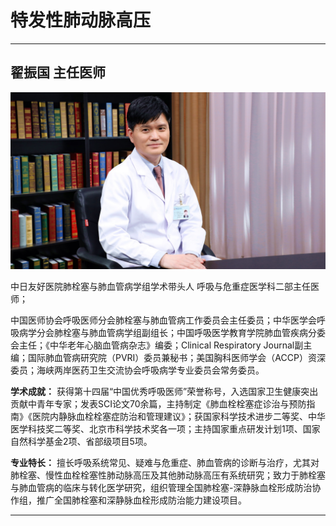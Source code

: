 # 特发性肺动脉高压

---

## 翟振国 主任医师

![1679226412071](image/c04_048/1679226412071.png)

中日友好医院肺栓塞与肺血管病学组学术带头人 呼吸与危重症医学科二部主任医师；

中国医师协会呼吸医师分会肺栓塞与肺血管病工作委员会主任委员；中华医学会呼吸病学分会肺栓塞与肺血管病学组副组长；中国呼吸医学教育学院肺血管疾病分委会主任；《中华老年心脑血管病杂志》编委；Clinical Respiratory Journal副主编；国际肺血管病研究院（PVRI）委员兼秘书；美国胸科医师学会（ACCP）资深委员；海峡两岸医药卫生交流协会呼吸病学专业委员会常务委员。


**学术成就：** 获得第十四届“中国优秀呼吸医师”荣誉称号，入选国家卫生健康突出贡献中青年专家；发表SCI论文70余篇，主持制定《肺血栓栓塞症诊治与预防指南》《医院内静脉血栓栓塞症防治和管理建议》；获国家科学技术进步二等奖、中华医学科技奖二等奖、北京市科学技术奖各一项；主持国家重点研发计划1项、国家自然科学基金2项、省部级项目5项。


**专业特长：** 擅长呼吸系统常见、疑难与危重症、肺血管病的诊断与治疗，尤其对肺栓塞、慢性血栓栓塞性肺动脉高压及其他肺动脉高压有系统研究；致力于肺栓塞与肺血管病的临床与转化医学研究，组织管理全国肺栓塞-深静脉血栓形成防治协作组，推广全国肺栓塞和深静脉血栓形成防治能力建设项目。

---
